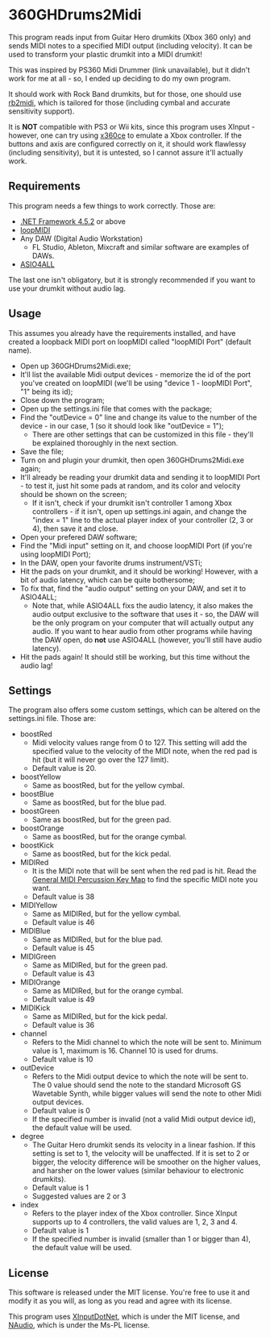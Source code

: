 # 360GHDrums2Midi
This program reads input from Guitar Hero drumkits (Xbox 360 only) and sends MIDI notes to a specified MIDI output (including velocity). It can be used to transform your plastic drumkit into a MIDI drumkit!

This was inspired by PS360 Midi Drummer (link unavailable), but it didn't work for me at all - so, I ended up deciding to do my own program.

It should work with Rock Band drumkits, but for those, one should use [rb2midi](http://www.mattgrounds.com/rb2midi/), which is tailored for those (including cymbal and accurate sensitivity support).

It is **NOT** compatible with PS3 or Wii kits, since this program uses XInput - however, one can try using [x360ce](http://www.x360ce.com/) to emulate a Xbox controller. If the buttons and axis are configured correctly on it, it should work flawlessy (including sensitivity), but it is untested, so I cannot assure it'll actually work.

## Requirements
This program needs a few things to work correctly. Those are:
  * [.NET Framework 4.5.2](https://www.microsoft.com/en-us/download/details.aspx?id=42642) or above
  * [loopMIDI](http://www.tobias-erichsen.de/software/loopmidi.html)
  * Any DAW (Digital Audio Workstation)
    * FL Studio, Ableton, Mixcraft and similar software are examples of DAWs.
  * [ASIO4ALL](www.asio4all.com/)

The last one isn't obligatory, but it is strongly recommended if you want to use your drumkit without audio lag.

## Usage
This assumes you already have the requirements installed, and have created a loopback MIDI port on loopMIDI called "loopMIDI Port" (default name).
  * Open up 360GHDrums2Midi.exe;
  * It'll list the available Midi output devices - memorize the id of the port you've created on loopMIDI (we'll be using "device 1 - loopMIDI Port", "1" being its id);
  * Close down the program;
  * Open up the settings.ini file that comes with the package;
  * Find the "outDevice = 0" line and change its value to the number of the device - in our case, 1 (so it should look like "outDevice = 1");
    * There are other settings that can be customized in this file - they'll be explained thoroughly in the next section.
  * Save the file;
  * Turn on and plugin your drumkit, then open 360GHDrums2Midi.exe again;
  * It'll already be reading your drumkit data and sending it to loopMIDI Port - to test it, just hit some pads at random, and its color and velocity should be shown on the screen;
    * If it isn't, check if your drumkit isn't controller 1 among Xbox controllers - if it isn't, open up settings.ini again, and change the "index = 1" line to the actual player index of your controller (2, 3 or 4), then save it and close.
  * Open your prefered DAW software;
  * Find the "Midi input" setting on it, and choose loopMIDI Port (if you're using loopMIDI Port);
  * In the DAW, open your favorite drums instrument/VSTi;
  * Hit the pads on your drumkit, and it should be working! However, with a bit of audio latency, which can be quite bothersome;
  * To fix that, find the "audio output" setting on your DAW, and set it to ASIO4ALL;
    * Note that, while ASIO4ALL fixs the audio latency, it also makes the audio output exclusive to the software that uses it - so, the DAW will be the only program on your computer that will actually output any audio. If you want to hear audio from other programs while having the DAW open, do **not** use ASIO4ALL (however, you'll still have audio latency).
  * Hit the pads again! It should still be working, but this time without the audio lag!

## Settings
The program also offers some custom settings, which can be altered on the settings.ini file. Those are:
* boostRed
  * Midi velocity values range from 0 to 127. This setting will add the specified value to the velocity of the MIDI note, when the red pad is hit (but it will never go over the 127 limit).
  * Default value is 20.
* boostYellow
  * Same as boostRed, but for the yellow cymbal.
* boostBlue
  * Same as boostRed, but for the blue pad.
* boostGreen
  * Same as boostRed, but for the green pad.
* boostOrange
  * Same as boostRed, but for the orange cymbal.
* boostKick
  * Same as boostRed, but for the kick pedal.
* MIDIRed
  * It is the MIDI note that will be sent when the red pad is hit. Read the [General MIDI Percussion Key Map](http://computermusicresource.com/GM.Percussion.KeyMap.html) to find the specific MIDI note you want.
  * Default value is 38
* MIDIYellow
  * Same as MIDIRed, but for the yellow cymbal.
  * Default value is 46
* MIDIBlue
  * Same as MIDIRed, but for the blue pad.
  * Default value is 45
* MIDIGreen
  * Same as MIDIRed, but for the green pad.
  * Default value is 43
* MIDIOrange
  * Same as MIDIRed, but for the orange cymbal.
  * Default value is 49
* MIDIKick
  * Same as MIDIRed, but for the kick pedal.
  * Default value is 36
* channel
  * Refers to the Midi channel to which the note will be sent to. Minimum value is 1, maximum is 16. Channel 10 is used for drums.
  * Default value is 10
* outDevice
  * Refers to the Midi output device to which the note will be sent to. The 0 value should send the note to the standard Microsoft GS Wavetable Synth, while bigger values will send the note to other Midi output devices.
  * Default value is 0
  * If the specified number is invalid (not a valid Midi output device id), the default value will be used.
* degree
  * The Guitar Hero drumkit sends its velocity in a linear fashion. If this setting is set to 1, the velocity will be unaffected. If it is set to 2 or bigger, the velocity difference will be smoother on the higher values, and harsher on the lower values (similar behaviour to electronic drumkits).
  * Default value is 1
  * Suggested values are 2 or 3
* index
  * Refers to the player index of the Xbox controller. Since XInput supports up to 4 controllers, the valid values are 1, 2, 3 and 4.
  * Default value is 1
  * If the specified number is invalid (smaller than 1 or bigger than 4), the default value will be used.

## License
This software is released under the MIT license. You're free to use it and modify it as you will, as long as you read and agree with its license.

This program uses [XInputDotNet](https://github.com/speps/XInputDotNet), which is under the MIT license, and [NAudio](https://github.com/naudio/NAudio/), which is under the Ms-PL license.

